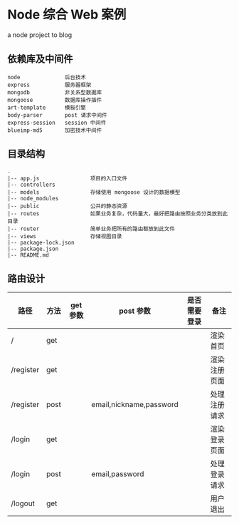 # Node 综合 Web 案例

a node project to blog

## 依赖库及中间件

```
node              后台技术
express           服务器框架
mongodb           非关系型数据库
mongoose          数据库操作插件
art-template      模板引擎
body-parser       post 请求中间件
express-session   session 中间件
blueimp-md5       加密技术中间件

```

## 目录结构

```
.
|-- app.js                项目的入口文件
|-- controllers
|-- models                存储使用 mongoose 设计的数据模型
|-- node_modules
|-- public                公共的静态资源
|-- routes                如果业务复杂，代码量大，最好把路由按照业务分类放到此目录
|-- router                简单业务把所有的路由都放到此文件
|-- views                 存储视图目录
|-- package-lock.json
|-- package.json
|-- README.md
```

## 路由设计

| 路径      | 方法 | get 参数 | post 参数               | 是否需要登录 | 备注         |
| --------- | ---- | -------- | ----------------------- | ------------ | ------------ |
| /         | get  |          |                         |              | 渲染首页     |
| /register | get  |          |                         |              | 渲染注册页面 |
| /register | post |          | email,nickname,password |              | 处理注册请求 |
| /login    | get  |          |                         |              | 渲染登录页面 |
| /login    | post |          | email,password          |              | 处理登录请求 |
| /logout   | get  |          |                         |              | 用户退出     |

